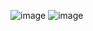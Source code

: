 ![image](https://github.com/eniskrt/Car_Rental_Api/assets/141591900/8504cdb5-ea49-4fd9-957b-3140f32023b1)
![image](https://github.com/eniskrt/Car_Rental_Api/assets/141591900/8f130a93-5f65-4439-b5e5-abadb5fa6406)
